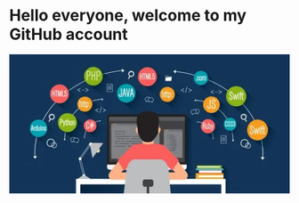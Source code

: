 <p align="center">
  <h1>Hello everyone, welcome to my GitHub account</h1>
  <img src="https://raw.githubusercontent.com/Fouad-Trabajo/Fouad-Trabajo/master/Banner%20GitHub.png">
</p>
<!--
**Fouad-Trabajo/Fouad-Trabajo** is a ✨ _special_ ✨ repository because its `README.md` (this file) appears on your GitHub profile.

Here are some ideas to get you started:

- 🔭 I’m currently working on ...
- 🌱 I’m currently learning ...
- 👯 I’m looking to collaborate on ...
- 🤔 I’m looking for help with ...
- 💬 Ask me about ...
- 📫 How to reach me: ...
- 😄 Pronouns: ...
- ⚡ Fun fact: ...
-->
